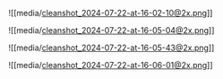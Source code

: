 


![[media/cleanshot_2024-07-22-at-16-02-10@2x.png]]



![[media/cleanshot_2024-07-22-at-16-05-04@2x.png]]


![[media/cleanshot_2024-07-22-at-16-05-43@2x.png]]


![[media/cleanshot_2024-07-22-at-16-06-01@2x.png]]